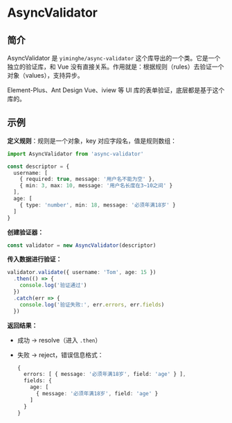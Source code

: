 # AsyncValidator

## 简介

AsyncValidator 是 `yiminghe/async-validator` 这个库导出的一个类。它是一个独立的验证库，和 Vue 没有直接关系。作用就是：根据规则（rules）去验证一个 对象（values），支持异步。

Element-Plus、Ant Design Vue、iview 等 UI 库的表单验证，底层都是基于这个库的。

## 示例

**定义规则**：规则是一个对象，key 对应字段名，值是规则数组：

```ts
import AsyncValidator from 'async-validator'

const descriptor = {
  username: [
    { required: true, message: '用户名不能为空' },
    { min: 3, max: 10, message: '用户名长度在3~10之间' }
  ],
  age: [
    { type: 'number', min: 18, message: '必须年满18岁' }
  ]
}
```

**创建验证器：**

```ts
const validator = new AsyncValidator(descriptor)
```

**传入数据进行验证：**

```ts
validator.validate({ username: 'Tom', age: 15 })
  .then(() => {
    console.log('验证通过')
  })
  .catch(err => {
    console.log('验证失败:', err.errors, err.fields)
  })
```

**返回结果：**

* 成功 → resolve（进入 `.then`）
* 失败 → reject，错误信息格式：

  ```ts
  {
    errors: [ { message: '必须年满18岁', field: 'age' } ],
    fields: {
      age: [
        { message: '必须年满18岁', field: 'age' }
      ]
    }
  }
  ```
